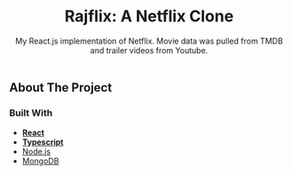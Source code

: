 <p align="center">
  <h1 align="center">Rajflix: A Netflix Clone</h1>
  <p align="center">
    My React.js implementation of Netflix. Movie data was pulled from TMDB and trailer videos from Youtube.
    <br /><br />
  </p>
</p>


## About The Project

### Built With

- **[React](https://reactjs.org/)**
- **[Typescript](https://www.typescriptlang.org/)**
- [Node.js](https://nodejs.org/en/)
- [MongoDB](https://www.mongodb.com/)

